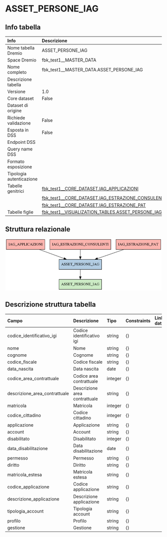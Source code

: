 # ASSET_PERSONE_IAG

## Info tabella

| Info                     | Descrizione                                                                                                         |
|:-------------------------|:--------------------------------------------------------------------------------------------------------------------|
| Nome tabella Dremio      | ASSET_PERSONE_IAG                                                                                                   |
| Space Dremio             | fbk_test1__MASTER_DATA                                                                                              |
| Nome completo            | fbk_test1__MASTER_DATA.ASSET_PERSONE_IAG                                                                            |
| Descrizione tabella      |                                                                                                                     |
| Versione                 | 1.0                                                                                                                 |
| Core dataset             | False                                                                                                               |
| Dataset di origine       |                                                                                                                     |
| Richiede validazione     | False                                                                                                               |
| Esposta in DSS           | False                                                                                                               |
| Endpoint DSS             |                                                                                                                     |
| Query name DSS           |                                                                                                                     |
| Formato esposizione      |                                                                                                                     |
| Tipologia autenticazione |                                                                                                                     |
| Tabelle genitrici        | [fbk_test1__CORE_DATASET.IAG_APPLICAZIONI](/fbk_test1__CORE_DATASET/IAG_APPLICAZIONI/markdown.md)                   |
|                          | [fbk_test1__CORE_DATASET.IAG_ESTRAZIONE_CONSULENTI](/fbk_test1__CORE_DATASET/IAG_ESTRAZIONE_CONSULENTI/markdown.md) |
|                          | [fbk_test1__CORE_DATASET.IAG_ESTRAZIONE_PAT](/fbk_test1__CORE_DATASET/IAG_ESTRAZIONE_PAT/markdown.md)               |
| Tabelle figlie           | [fbk_test1__VISUALIZATION_TABLES.ASSET_PERSONE_IAG](/fbk_test1__VISUALIZATION_TABLES/ASSET_PERSONE_IAG/markdown.md) |

## Struttura relazionale

![ASSET_PERSONE_IAG](./graph_png.png)

## Descrizione struttura tabella

| Campo                         | Descrizione                   | Tipo    | Constraints   | Linked data   | errors   |
|:------------------------------|:------------------------------|:--------|:--------------|:--------------|:---------|
| codice_identificativo_igi     | Codice identificativo igi     | string  | {}            |               | {}       |
| nome                          | Nome                          | string  | {}            |               | {}       |
| cognome                       | Cognome                       | string  | {}            |               | {}       |
| codice_fiscale                | Codice fiscale                | string  | {}            |               | {}       |
| data_nascita                  | Data nascita                  | date    | {}            |               | {}       |
| codice_area_contrattuale      | Codice area contrattuale      | integer | {}            |               | {}       |
| descrizione_area_contrattuale | Descrizione area contrattuale | string  | {}            |               | {}       |
| matricola                     | Matricola                     | integer | {}            |               | {}       |
| codice_cittadino              | Codice cittadino              | integer | {}            |               | {}       |
| applicazione                  | Applicazione                  | string  | {}            |               | {}       |
| account                       | Account                       | string  | {}            |               | {}       |
| disabilitato                  | Disabilitato                  | integer | {}            |               | {}       |
| data_disabilitazione          | Data disabilitazione          | date    | {}            |               | {}       |
| permesso                      | Permesso                      | string  | {}            |               | {}       |
| diritto                       | Diritto                       | string  | {}            |               | {}       |
| matricola_estesa              | Matricola estesa              | string  | {}            |               | {}       |
| codice_applicazione           | Codice applicazione           | string  | {}            |               | {}       |
| descrizione_applicazione      | Descrizione applicazione      | string  | {}            |               | {}       |
| tipologia_account             | Tipologia account             | string  | {}            |               | {}       |
| profilo                       | Profilo                       | string  | {}            |               | {}       |
| gestione                      | Gestione                      | string  | {}            |               | {}       |
